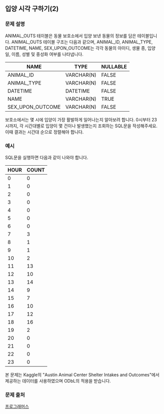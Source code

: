 ## 입양 시각 구하기(2)
### 문제 설명
ANIMAL_OUTS 테이블은 동물 보호소에서 입양 보낸 동물의 정보를 담은 테이블입니다. ANIMAL_OUTS 테이블 구조는 다음과 같으며, ANIMAL_ID, ANIMAL_TYPE, DATETIME, NAME, SEX_UPON_OUTCOME는 각각 동물의 아이디, 생물 종, 입양일, 이름, 성별 및 중성화 여부를 나타냅니다.

|NAME|	TYPE|	NULLABLE|
|---|---|---|
|ANIMAL_ID|	VARCHAR(N)|	FALSE|
|ANIMAL_TYPE|	VARCHAR(N)|	FALSE|
|DATETIME|	DATETIME|	FALSE|
|NAME|	VARCHAR(N)|	TRUE|
|SEX_UPON_OUTCOME|	VARCHAR(N)|	FALSE|
보호소에서는 몇 시에 입양이 가장 활발하게 일어나는지 알아보려 합니다. 0시부터 23시까지, 각 시간대별로 입양이 몇 건이나 발생했는지 조회하는 SQL문을 작성해주세요. 이때 결과는 시간대 순으로 정렬해야 합니다.

### 예시
SQL문을 실행하면 다음과 같이 나와야 합니다.

|HOUR|	COUNT|
|---|---|
|0|	0|
|1|	0|
|2|	0|
|3|	0|
|4|	0|
|5|	0|
|6|	0|
|7|	3|
|8|	1|
|9|	1|
|10|	2|
|11|	13|
|12|	10|
|13|	14|
|14|	9|
|15|	7|
|16|	10|
|17|	12|
|18|	16|
|19|	2|
|20|	0|
|21|	0|
|22|	0|
|23|	0|
본 문제는 Kaggle의 "Austin Animal Center Shelter Intakes and Outcomes"에서 제공하는 데이터를 사용하였으며 ODbL의 적용을 받습니다.

### 문제 출처
[프로그래머스](https://programmers.co.kr/learn/courses/30/lessons/59413)